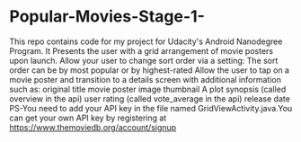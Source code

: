 # Popular-Movies-Stage-1-
This repo contains code for my project for Udacity's Android Nanodegree Program.
It Presents the user with a grid arrangement of movie posters upon launch.
Allow your user to change sort order via a setting:
The sort order can be by most popular or by highest-rated
Allow the user to tap on a movie poster and transition to a details screen with additional information such as:
original title
movie poster image thumbnail
A plot synopsis (called overview in the api)
user rating (called vote_average in the api)
release date
PS-You need to add your API key in the file named GridViewActivity.java.You can get your own API key by registering at https://www.themoviedb.org/account/signup
